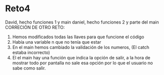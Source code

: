 # Reto4
David, hecho funciones 1 y main
daniel, hecho funciones 2 y parte del main
CORRECIÓN DE OTRO RETO:
1. Hemos modificados todas las llaves para que funcione el código
2. Había una variable n que no tenía que estar
3. En el main hemos cambiado la validación de los numeros, (El catch estaba incorrecto)
4. El el main hay una función que indica la opción de salir, a la hora de mostrar todo por pantalla no sale esa opción por lo que el usuario no sabe como salir.
